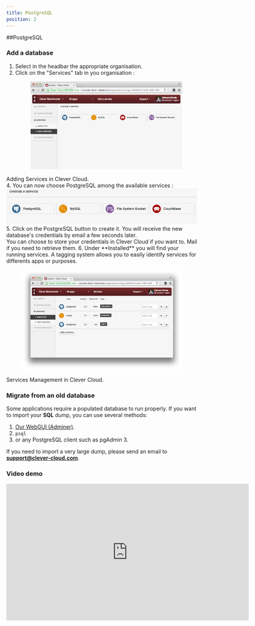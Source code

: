 ```yaml
---
title: PostgreSQL
position: 2
---
```

##PostgreSQL

### Add a database
1. Select in the headbar the appropriate organisation.
2. Click on the "Services" tab in you organisation : <figure class="cc-content-img"><a href="/assets/images/intro-services1.png"><img src="/assets/images/intro-services1.png"></a></figure>
  <figcaption>
    Adding Services in Clever Cloud.
</figcaption>
4. You can now choose PostgreSQL among the available services : <img class="thumbnail img_doc" src="/img/mysql.png">
5. Click on the PostgreSQL button to create it. You will receive the new database's credentials by email a few seconds later. <br>You can choose to store your credentials in Clever Cloud if you want to. Mail <support@clever-cloud.com> if you need to retrieve them.
6. Under **Installed** you will find your running services. A tagging system allows you to easily identify services for differents apps or purposes.
<figure class="cc-content-img"><a href="/assets/images/intro-services2.png"><img src="/assets/images/intro-services2.png"></a></figure>
  <figcaption>
    Services Management in Clever Cloud.
</figcaption>


### Migrate from an old database
Some applications require a populated database to run properly. 
If you want to import your **SQL** dump, you can use several methods:
1. <a href="https://dbms-adminer.clever-cloud.com/adminer/">Our WebGUI (Adminer)</a>.
2. `psql`
3. or any PostgreSQL client such as pgAdmin 3.

If you need to import a very large dump, please send an email to **support@clever-cloud.com**.

### Video demo
<p>
<iframe style="width:640px" height="360" src="http://www.youtube.com/embed/6rJ8zQqIhUw?rel=0&autohide=1&showinfo=0" frameborder="0" controls="0"  allowfullscreen="allowfullscreen"> </iframe>  
</p>